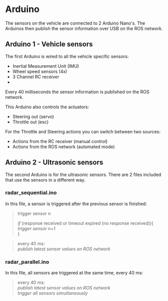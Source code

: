 # Arduino
The sensors on the vehicle are connected to 2 Arduino Nano's. The Arduinos then publish the sensor information over USB on the ROS network.


## Arduino 1 - Vehicle sensors
The first Arduino is wired to all the vehicle specific sensors:

- Inertial Measurement Unit (IMU)
- Wheel speed sensors (4x)
- 3 Channel RC receiver 
- 
Every 40 milliseconds the sensor information is published on the ROS network.

This Arduino also controls the actuators:
- Steering out (servo)
- Throttle out (esc)

For the Throttle and Steering actions you can switch between two sources:
- Actions from the RC receiver (manual control)
- Actions from the ROS network (automated mode)


## Arduino 2 - Ultrasonic sensors
The second Arduino is for the ultrasonic sensors. There are 2 files included that use the sensors in a different way.

### radar_sequential.ino
In this file, a sensor is triggered after the previous sensor is finished:

> trigger sensor n  
>   
> *if* (response received or timeout expired (no response received)){  
>      *trigger sensor n+1*  
> }

> every 40 ms:  
> *publish latest sensor values on ROS network*
  
### radar_parallel.ino
In this file, all sensors are triggered at the same time, every 40 ms:

> every 40 ms:  
> *publish latest sensor values on ROS network*    
> *trigger all sensors simultaneously*
